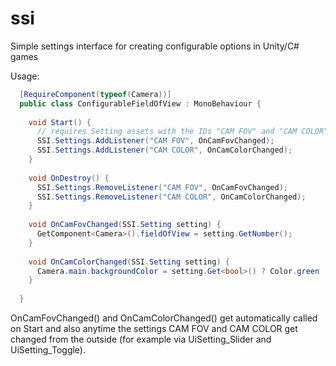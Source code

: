 # ssi
Simple settings interface for creating configurable options in Unity/C# games

Usage:

```C#
  [RequireComponent(typeof(Camera))]
  public class ConfigurableFieldOfView : MonoBehaviour {
  
    void Start() {
      // requires Setting assets with the IDs "CAM FOV" and "CAM COLOR" inside Resources/Settings!
      SSI.Settings.AddListener("CAM FOV", OnCamFovChanged);
      SSI.Settings.AddListener("CAM COLOR", OnCamColorChanged);
    }
    
    void OnDestroy() {
      SSI.Settings.RemoveListener("CAM FOV", OnCamFovChanged);
      SSI.Settings.RemoveListener("CAM COLOR", OnCamColorChanged);
    }
    
    void OnCamFovChanged(SSI.Setting setting) {
      GetComponent<Camera>().fieldOfView = setting.GetNumber();
    }
    
    void OnCamColorChanged(SSI.Setting setting) {
      Camera.main.backgroundColor = setting.Get<bool>() ? Color.green : Color.black;
    }
	
  }
```

OnCamFovChanged() and OnCamColorChanged() get automatically called on Start and also anytime the settings CAM FOV and CAM COLOR get changed from the outside (for example via UiSetting_Slider and UiSetting_Toggle).
